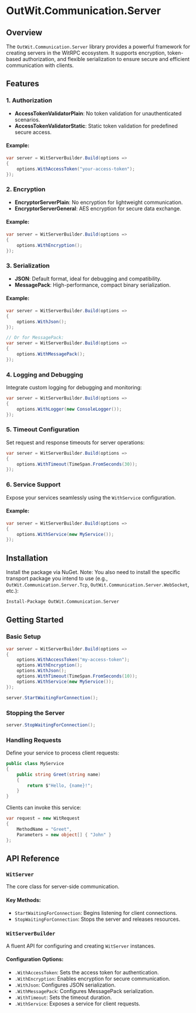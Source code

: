 # OutWit.Communication.Server

## Overview

The `OutWit.Communication.Server` library provides a powerful framework for creating servers in the WitRPC ecosystem. It supports encryption, token-based authorization, and flexible serialization to ensure secure and efficient communication with clients.

## Features

### 1. Authorization
- **AccessTokenValidatorPlain**: No token validation for unauthenticated scenarios.
- **AccessTokenValidatorStatic**: Static token validation for predefined secure access.

#### Example:
```csharp
var server = WitServerBuilder.Build(options =>
{
    options.WithAccessToken("your-access-token");
});
```

### 2. Encryption
- **EncryptorServerPlain**: No encryption for lightweight communication.
- **EncryptorServerGeneral**: AES encryption for secure data exchange.

#### Example:
```csharp
var server = WitServerBuilder.Build(options =>
{
    options.WithEncryption();
});
```

### 3. Serialization
- **JSON**: Default format, ideal for debugging and compatibility.
- **MessagePack**: High-performance, compact binary serialization.

#### Example:
```csharp
var server = WitServerBuilder.Build(options =>
{
    options.WithJson();
});

// Or for MessagePack:
var server = WitServerBuilder.Build(options =>
{
    options.WithMessagePack();
});
```

### 4. Logging and Debugging
Integrate custom logging for debugging and monitoring:
```csharp
var server = WitServerBuilder.Build(options =>
{
    options.WithLogger(new ConsoleLogger());
});
```

### 5. Timeout Configuration
Set request and response timeouts for server operations:
```csharp
var server = WitServerBuilder.Build(options =>
{
    options.WithTimeout(TimeSpan.FromSeconds(30));
});
```

### 6. Service Support
Expose your services seamlessly using the `WithService` configuration.

#### Example:
```csharp
var server = WitServerBuilder.Build(options =>
{
    options.WithService(new MyService());
});
```

## Installation

Install the package via NuGet. Note: You also need to install the specific transport package you intend to use (e.g., `OutWit.Communication.Server.Tcp`, `OutWit.Communication.Server.WebSocket`, etc.):
```bash
Install-Package OutWit.Communication.Server
```

## Getting Started

### Basic Setup
```csharp
var server = WitServerBuilder.Build(options =>
{
    options.WithAccessToken("my-access-token");
    options.WithEncryption();
    options.WithJson();
    options.WithTimeout(TimeSpan.FromSeconds(10));
    options.WithService(new MyService());
});

server.StartWaitingForConnection();
```

### Stopping the Server
```csharp
server.StopWaitingForConnection();
```

### Handling Requests
Define your service to process client requests:
```csharp
public class MyService
{
    public string Greet(string name)
    {
        return $"Hello, {name}!";
    }
}
```

Clients can invoke this service:
```csharp
var request = new WitRequest
{
    MethodName = "Greet",
    Parameters = new object[] { "John" }
};
```

## API Reference

### `WitServer`
The core class for server-side communication.

#### Key Methods:
- `StartWaitingForConnection`: Begins listening for client connections.
- `StopWaitingForConnection`: Stops the server and releases resources.

### `WitServerBuilder`
A fluent API for configuring and creating `WitServer` instances.

#### Configuration Options:
- `.WithAccessToken`: Sets the access token for authentication.
- `.WithEncryption`: Enables encryption for secure communication.
- `.WithJson`: Configures JSON serialization.
- `.WithMessagePack`: Configures MessagePack serialization.
- `.WithTimeout`: Sets the timeout duration.
- `.WithService`: Exposes a service for client requests.
